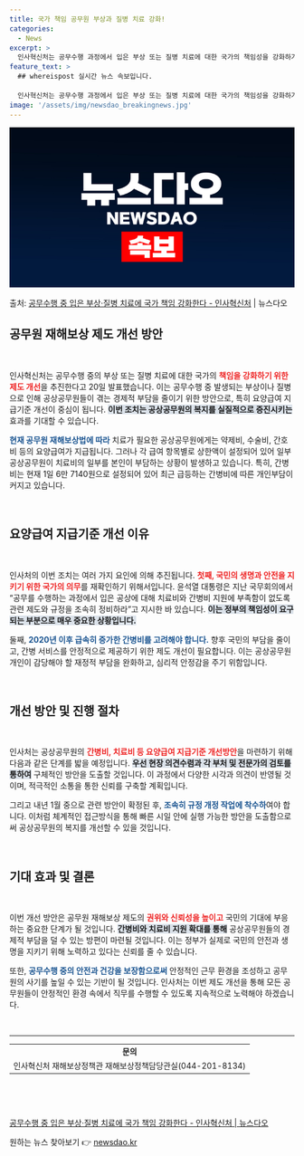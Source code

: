 ```yaml
---
title: 국가 책임 공무원 부상과 질병 치료 강화!
categories:
  - News
excerpt: >
  인사혁신처는 공무수행 과정에서 입은 부상 또는 질병 치료에 대한 국가의 책임성을 강화하기 위해 제도 개선에 …
feature_text: >
  ## whereispost 실시간 뉴스 속보입니다.

  인사혁신처는 공무수행 과정에서 입은 부상 또는 질병 치료에 대한 국가의 책임성을 강화하기 위해 제도 개선에 …
image: '/assets/img/newsdao_breakingnews.jpg'
---
```


![뉴스다오 속보](/assets/img/newsdao_breakingnews.jpg)

<p>출처: <a href="https://newsdao.kr/2843" rel="dofollow">공무수행 중 입은 부상·질병 치료에 국가 책임 강화한다 - 인사혁신처</a> | 뉴스다오</p>

<h2 data-ke-size="size26">공무원 재해보상 제도 개선 방안</h2>

<p data-ke-size="size16">&nbsp;</p>

인사혁신처는 공무수행 중의 부상 또는 질병 치료에 대한 국가의 <b><span style="color: #ee2323;">책임을 강화하기 위한 제도 개선</span></b>을 추진한다고 20일 발표했습니다. 이는 공무수행 중 발생되는 부상이나 질병으로 인해 공상공무원들이 겪는 경제적 부담을 줄이기 위한 방안으로, 특히 요양급여 지급기준 개선이 중심이 됩니다. <b><span style="background-color: #21538527;">이번 조치는 공상공무원의 복지를 실질적으로 증진시키는</span></b> 효과를 기대할 수 있습니다. 

<b><span style="color: #1a5490;">현재 공무원 재해보상법에 따라</span></b> 치료가 필요한 공상공무원에게는 약제비, 수술비, 간호비 등의 요양급여가 지급됩니다. 그러나 각 급여 항목별로 상한액이 설정되어 있어 일부 공상공무원이 치료비의 일부를 본인이 부담하는 상황이 발생하고 있습니다. 특히, 간병비는 현재 1일 6만 7140원으로 설정되어 있어 최근 급등하는 간병비에 따른 개인부담이 커지고 있습니다.

<p data-ke-size="size16">&nbsp;</p>

<h2 data-ke-size="size26">요양급여 지급기준 개선 이유</h2>

<p data-ke-size="size16">&nbsp;</p>

인사처의 이번 조치는 여러 가지 요인에 의해 추진됩니다. <b><span style="color: #ee2323;">첫째, 국민의 생명과 안전을 지키기 위한 국가의 의무</span></b>를 재확인하기 위해서입니다. 윤석열 대통령은 지난 국무회의에서 “공무를 수행하는 과정에서 입은 공상에 대해 치료비와 간병비 지원에 부족함이 없도록 관련 제도와 규정을 조속히 정비하라”고 지시한 바 있습니다. <b><span style="background-color: #21538527;">이는 정부의 책임성이 요구되는 부분으로 매우 중요한 상황입니다.</span></b> 

둘째, <b><span style="color: #1a5490;">2020년 이후 급속히 증가한 간병비를 고려해야 합니다.</span></b> 향후 국민의 부담을 줄이고, 간병 서비스를 안정적으로 제공하기 위한 제도 개선이 필요합니다. 이는 공상공무원 개인이 감당해야 할 재정적 부담을 완화하고, 심리적 안정감을 주기 위함입니다.

<p data-ke-size="size16">&nbsp;</p>

<h2 data-ke-size="size26">개선 방안 및 진행 절차</h2>

<p data-ke-size="size16">&nbsp;</p>

인사처는 공상공무원의 <b><span style="color: #ee2323;">간병비, 치료비 등 요양급여 지급기준 개선방안</span></b>을 마련하기 위해 다음과 같은 단계를 밟을 예정입니다. <b><span style="background-color: #21538527;">우선 현장 의견수렴과 각 부처 및 전문가의 검토를 통하여</span></b> 구체적인 방안을 도출할 것입니다. 이 과정에서 다양한 시각과 의견이 반영될 것이며, 적극적인 소통을 통한 신뢰를 구축할 계획입니다.

그리고 내년 1월 중으로 관련 방안이 확정된 후, <b><span style="color: #1a5490;">조속히 규정 개정 작업에 착수하</span></b>여야 합니다. 이처럼 체계적인 접근방식을 통해 빠른 시일 안에 실행 가능한 방안을 도출함으로써 공상공무원의 복지를 개선할 수 있을 것입니다.

<p data-ke-size="size16">&nbsp;</p>

<h2 data-ke-size="size26">기대 효과 및 결론</h2>

<p data-ke-size="size16">&nbsp;</p>

이번 개선 방안은 공무원 재해보상 제도의 <b><span style="color: #ee2323;">권위와 신뢰성을 높이고</span></b> 국민의 기대에 부응하는 중요한 단계가 될 것입니다. <b><span style="background-color: #21538527;">간병비와 치료비 지원 확대를 통해</span></b> 공상공무원들의 경제적 부담을 덜 수 있는 방편이 마련될 것입니다. 이는 정부가 실제로 국민의 안전과 생명을 지키기 위해 노력하고 있다는 신뢰를 줄 수 있습니다.

또한, <b><span style="color: #1a5490;">공무수행 중의 안전과 건강을 보장함으로써</span></b> 안정적인 근무 환경을 조성하고 공무원의 사기를 높일 수 있는 기반이 될 것입니다. 인사처는 이번 제도 개선을 통해 모든 공무원들이 안정적인 환경 속에서 직무를 수행할 수 있도록 지속적으로 노력해야 하겠습니다.

<p data-ke-size="size16">&nbsp;</p>

<hr />

<table style="width:100%; border-collapse:collapse;">
  <tr>
    <td style="text-align: center; height: 17px;"><b>문의</b></td>
  </tr>
  <tr>
    <td style="text-align: center; height: 17px;">인사혁신처 재해보상정책관 재해보상정책담당관실(044-201-8134)</td>
  </tr>
</table>

<p data-ke-size="size16">&nbsp;</p>

<p data-ke-size="size16">&nbsp;</p>

<a href="https://newsdao.kr/2843">공무수행 중 입은 부상·질병 치료에 국가 책임 강화한다 - 인사혁신처 | 뉴스다오</a> 

원하는 뉴스 찾아보기 👉 <a href="https://newsdao.kr" rel="dofollow">newsdao.kr</a>


